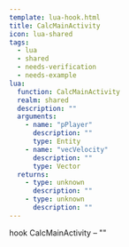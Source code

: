 ```yaml
---
template: lua-hook.html
title: CalcMainActivity
icon: lua-shared
tags:
  - lua
  - shared
  - needs-verification
  - needs-example
lua:
  function: CalcMainActivity
  realm: shared
  description: ""
  arguments:
    - name: "pPlayer"
      description: ""
      type: Entity
    - name: "vecVelocity"
      description: ""
      type: Vector
  returns:
    - type: unknown
      description: ""
    - type: unknown
      description: ""
---
```


<div class="lua__search__keywords">
hook CalcMainActivity &#x2013; ""
</div>
